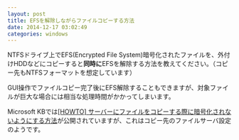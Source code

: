 ```yaml
---
layout: post
title: EFSを解除しながらファイルコピーする方法
date: 2014-12-17 03:02:49
categories: windows
---
```

<p>NTFSドライブ上でEFS(Encrypted File System)暗号化されたファイルを、外付けHDDなどにコピーすると<strong>同時に</strong>EFSを解除する方法を教えてください。（コピー先もNTFSフォーマットを想定しています）</p>

<p>GUI操作でファイルコピー完了後にEFS解除することもできますが、対象ファイルが巨大な場合には相当な処理時間がかかってしまいます。</p>

<p>Microsoft KBでは<a href="http://support.microsoft.com/kb/302093/ja" rel="nofollow">[HOWTO] サーバーにファイルをコピーする際に暗号化されないようにする方法</a>が公開されていますが、これはコピー先のファイルサーバ設定のようです。</p>
